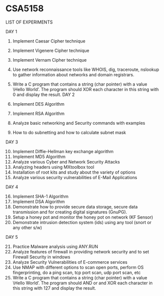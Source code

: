 # CSA5158
LIST OF EXPERIMENTS

DAY 1

1.	Implement Caesar Cipher technique
2.	Implement Vigenere Cipher technique
3.	Implement Vernam Cipher technique
4.	Use network reconnaissance tools like WHOIS, dig, traceroute, nslookup to gather information about networks and domain registrars.
5.	Write a C program that contains a string (char pointer) with a value \Hello World’. The program should XOR each character in this string with 0 and display the result.
DAY 2

6.	Implement DES Algorithm 
7.	Implement RSA Algorithm 
8.	Analyze basic networking and Security  commands with examples
9.	How to do subnetting and how to calculate subnet mask

DAY 3

10.	 Implement Diffie-Hellman  key exchange algorithm
11.	  Implement MD5 Algorithm 
12.	  Analyze various Cyber and Network Security Attacks
13.	  Analyzing headers using MXtoolbox tool
14.	   Installation of root kits and study about the variety of options 
15.	   Analyze various  security vulnerabilities of E-Mail Applications

DAY 4

16.	Implement SHA-1 Algorithm 
17.	Implement DSA Algorithm
18.	Demonstrate how to provide secure data storage, secure data transmission and for creating digital signatures (GnuPG). 
19.	Setup a honey pot and monitor the honey pot on network (KF Sensor) 
20.	Demonstrate intrusion detection system (ids) using any tool (snort or any other s/w)

DAY 5

21.	Practice Malware analysis using ANY.RUN
22.	Analyze features of firewall in providing network security and to set Firewall Security in windows
23.	Analyze  Security Vulnerabilities of E-commerce services
24.	Use NMAP with different options to scan open ports, perform OS fingerprinting, do a ping scan, tcp port scan, udp port scan, etc
25.	Write a C program that contains a string (char pointer) with a value \Hello World’. The program should AND or and XOR each character in this string with 127 and display the result.

